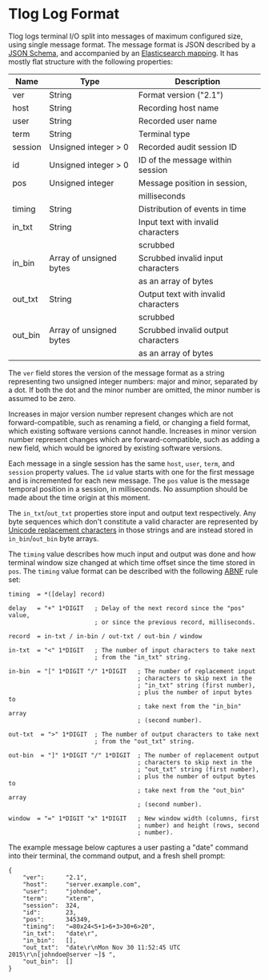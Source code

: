 Tlog Log Format
===============

Tlog logs terminal I/O split into messages of maximum configured size, using
single message format. The message format is JSON described by a [JSON
Schema](schema.json), and accompanied by an [Elasticsearch
mapping](mapping.json). It has mostly flat structure with the following
properties:

| Name      | Type                      | Description
| --------- | ------------------------- | ----------------------
| ver       | String                    | Format version ("2.1")
| host      | String                    | Recording host name
| user      | String                    | Recorded user name
| term      | String                    | Terminal type
| session   | Unsigned integer > 0      | Recorded audit session ID
| id        | Unsigned integer > 0      | ID of the message within session
| pos       | Unsigned integer          | Message position in session,
|           |                           | milliseconds
| timing    | String                    | Distribution of events in time
| in_txt    | String                    | Input text with invalid characters
|           |                           | scrubbed
| in_bin    | Array of unsigned bytes   | Scrubbed invalid input characters
|           |                           | as an array of bytes
| out_txt   | String                    | Output text with invalid characters
|           |                           | scrubbed
| out_bin   | Array of unsigned bytes   | Scrubbed invalid output characters
|           |                           | as an array of bytes

The `ver` field stores the version of the message format as a string
representing two unsigned integer numbers: major and minor, separated by a
dot. If both the dot and the minor number are omitted, the minor number is
assumed to be zero.

Increases in major version number represent changes which are not
forward-compatible, such as renaming a field, or changing a field format,
which existing software versions cannot handle. Increases in minor version
number represent changes which are forward-compatible, such as adding a new
field, which would be ignored by existing software versions.

Each message in a single session has the same `host`, `user`, `term`, and
`session` property values. The `id` value starts with one for the first
message and is incremented for each new message. The `pos` value is the
message temporal position in a session, in milliseconds. No assumption should
be made about the time origin at this moment.

The `in_txt`/`out_txt` properties store input and output text respectively.
Any byte sequences which don't constitute a valid character are represented by
[Unicode replacement characters][replacement_character] in those strings and
are instead stored in `in_bin`/`out_bin` byte arrays.

The `timing` value describes how much input and output was done and how
terminal window size changed at which time offset since the time stored in
`pos`.  The `timing` value format can be described with the following
[ABNF][ABNF] rule set:

    timing  = *([delay] record)

    delay   = "+" 1*DIGIT   ; Delay of the next record since the "pos" value,
                            ; or since the previous record, milliseconds.

    record  = in-txt / in-bin / out-txt / out-bin / window

    in-txt  = "<" 1*DIGIT   ; The number of input characters to take next
                            ; from the "in_txt" string.

    in-bin  = "[" 1*DIGIT "/" 1*DIGIT   ; The number of replacement input
                                        ; characters to skip next in the
                                        ; "in_txt" string (first number),
                                        ; plus the number of input bytes to
                                        ; take next from the "in_bin" array
                                        ; (second number).

    out-txt  = ">" 1*DIGIT  ; The number of output characters to take next
                            ; from the "out_txt" string.

    out-bin  = "]" 1*DIGIT "/" 1*DIGIT  ; The number of replacement output
                                        ; characters to skip next in the
                                        ; "out_txt" string (first number),
                                        ; plus the number of output bytes to
                                        ; take next from the "out_bin" array
                                        ; (second number).

    window  = "=" 1*DIGIT "x" 1*DIGIT   ; New window width (columns, first
                                        ; number) and height (rows, second
                                        ; number).

The example message below captures a user pasting a "date" command into their
terminal, the command output, and a fresh shell prompt:

    {
        "ver":      "2.1",
        "host":     "server.example.com",
        "user":     "johndoe",
        "term":     "xterm",
        "session":  324,
        "id":       23,
        "pos":      345349,
        "timing":   "=80x24<5+1>6+3>30+6>20",
        "in_txt":   "date\r",
        "in_bin":   [],
        "out_txt":  "date\r\nMon Nov 30 11:52:45 UTC 2015\r\n[johndoe@server ~]$ ",
        "out_bin":  []
    }

[replacement_character]: https://en.wikipedia.org/wiki/Specials_%28Unicode_block%29#Replacement_character
[ABNF]: https://tools.ietf.org/html/rfc5234
